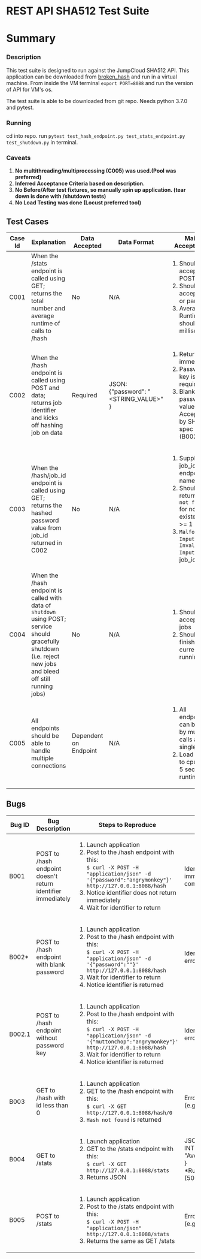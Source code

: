 # REST API SHA512 Test Suite

# Summary

### Description
This test suite is designed to run against the JumpCloud SHA512 API. This application can be downloaded from [broken_hash](https://s3.amazonaws.com/qa-broken-hashserve/broken-hashserve.tgz) and run in a virtual machine. From inside the VM terminal `export PORT=8088` and run the version of API for VM's os.

The test suite is able to be downloaded from git repo. Needs python 3.7.0 and pytest.

### Running
cd into repo. run `pytest test_hash_endpoint.py test_stats_endpoint.py test_shutdown.py` in terminal.

### Caveats
1. **No multithreading/multiprocessing (C005) was used.(Pool was preferred)** 
2. **Inferred Acceptance Criteria based on description.** 
3. **No Before/After test fixtures, so manually spin up application. (tear down is done with /shutdown tests)** 
4. **No Load Testing was done (Locust preferred tool)**

## Test Cases

Case Id | Explanation | Data Accepted | Data Format | Main Acceptance | Associated Bugs
------ | ----------- | ------------- | ----------- | --------------- | ---------------
C001 | When the /stats endpoint is called using GET; returns the total number and average runtime of calls to /hash | No | N/A | <ol><li>Should not accept POST<li>Should not accept data or params<li>Average Runtime should be in milliseconds<ol> | B004, B005
C002 | When the /hash endpoint is called using POST and data; returns job identifier and kicks off hashing job on data  | Required | JSON: {"password": "<STRING_VALUE>" } | <ol><li>Returns immediately<li>Password key is required<li>Blank password values Accepted by SHA512 spec (B002*) | B001, B002*, B002.1
C003 | When the /hash/job_id endpoint is called using GET; returns the hashed password value from job_id returned in C002 | No | N/A | <ol><li>Supplied job_id in endpoint name<li>Should return `Hash not found` for non-existent ids >= 1<li>`Malformed Input` or `Invalid Input` for job_ids <=0 <ol> | B003
C004 | When the /hash endpoint is called with data of `shutdown` using POST; service should gracefully shutdown (i.e. reject new jobs and bleed off still running jobs) |  No | N/A | <ol><li>Should not accept new jobs<li>Should finish currently running jobs<ol> |
C005 | All endpoints should be able to handle multiple connections | Dependent on Endpoint | N/A | <ol><li>All endpoints can be hit by multiple calls at a single time<li>Load limited to cpu and 5 second runtimes ||



## Bugs

Bug ID  | Bug Description | Steps to Reproduce | Expected | Actual 
------ | --------------- | ------------------ | -------- | ------
B001 | POST to /hash endpoint doesn't return identifier immediately | <ol><li>Launch application</li><li>Post to the /hash endpoint with this:<br> ```$ curl -X POST -H "application/json" -d '{"password":"angrymonkey"}' http://127.0.0.1:8088/hash```  </li><li>Notice identifier does not return immediately</li><li>Wait for identifier to return</li></ol> | Identifier returns immediately after curl command is run | Identifier returns after 5 seconds
B002* | POST to /hash endpoint with blank password | <ol><li>Launch application</li><li>Post to the /hash endpoint with this:<br> ```$ curl -X POST -H "application/json" -d '{"password":""}' http://127.0.0.1:8088/hash```  </li><li>Wait for identifier to return</li><li>Notice identifier is returned</li></ol> | Identifier is not returned, error message produced | Identifier is returned, job is run but blank password is used
B002.1 | POST to /hash endpoint without password key | <ol><li>Launch application</li><li>Post to the /hash endpoint with this:<br> ```$ curl -X POST -H "application/json" -d '{"muttonchop":"angrymonkey"}' http://127.0.0.1:8088/hash```  </li><li>Wait for identifier to return</li><li>Notice identifier is returned</li></ol> | Identifier is not returned, error message produced | Identifier is returned, job is run but blank password is used
B003 | GET to /hash with id less than 0 | <ol><li>Launch application</li><li>GET to the /hash endpoint with this:<br> ```$ curl -X GET http://127.0.0.1:8088/hash/0```  </li><li>`Hash not found` is returned </li></ol> | Error message produced (e.g.`Invalid Input`) | `Hash not found`
B004 | GET to /stats | <ol><li>Launch application</li><li>GET to the /stats endpoint with this:<br> ```$ curl -X GET http://127.0.0.1:8088/stats```  </li><li>Returns JSON</li></ol>  | JSON: {"TotalRequests": INTEGER, "AverageRuntime":INTEGER\* } <br> *Runtime in milliseconds (5000+) | JSON: {"TotalRequests": INTEGER, "AverageRuntime":INTEGER\* } <br> *Runtime in microseconds (5000000+)
B005 | POST to /stats | <ol><li>Launch application</li><li>Post to the /stats endpoint with this:<br> ```$ curl -X POST -H "application/json" http://127.0.0.1:8088/stats```  </li><li>Returns the same as GET /stats</li></ol> | Error message produced (e.g.`Invalid Request`) | Returns same as GET 
